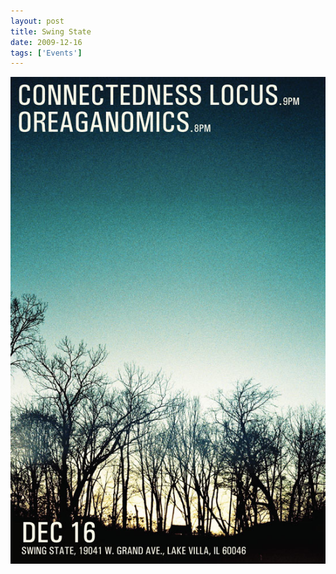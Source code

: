 ```yaml
---
layout: post
title: Swing State
date: 2009-12-16
tags: ['Events']
---
```

![Swing State](/assets/images/2009-12-16.jpg)
